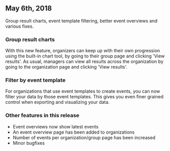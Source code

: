 ## May 6th, 2018

Group result charts, event template filtering, better event overviews and
various fixes.

### Group result charts

With this new feature, organizers can keep up with their own progression using
the built-in chart tool, by going to their group page and clicking 'View
results'.
As usual, managers can view all results across the organization by going to the
organization page and clicking 'View results'.
 
### Filter by event template
For organizations that use event templates to create events, you can now filter
your data by those event templates. This gives you even finer grained control
when exporting and visualizing your data.

### Other features in this release

- Event overviews now show latest events
- An event overview page has been added to organizations
- Number of events per organization/group page has been increased
- Minor bugfixes


